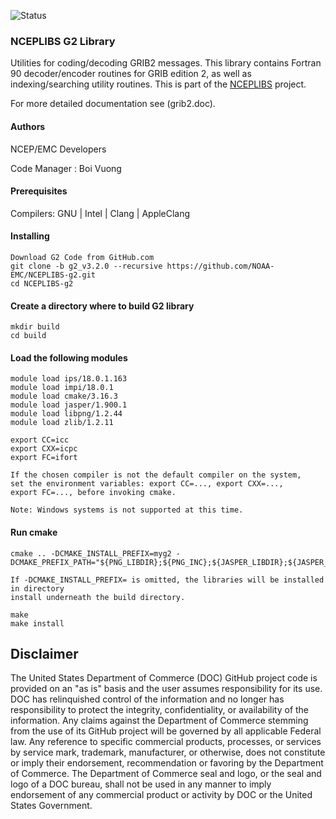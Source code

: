 ![Status](https://github.com/NOAA-EMC/NCEPLIBS-sp/workflows/Build%20and%20Test/badge.svg)

### NCEPLIBS G2 Library

Utilities for coding/decoding GRIB2 messages. This library contains
Fortran 90 decoder/encoder routines for GRIB edition 2, as well as
indexing/searching utility routines. This is part of the
[NCEPLIBS](https://github.com/NOAA-EMC/NCEPLIBS) project.

For more detailed documentation see (grib2.doc).

#### Authors

NCEP/EMC Developers

Code Manager : Boi Vuong

#### Prerequisites

Compilers: GNU | Intel | Clang | AppleClang 

#### Installing
```
Download G2 Code from GitHub.com
git clone -b g2_v3.2.0 --recursive https://github.com/NOAA-EMC/NCEPLIBS-g2.git
cd NCEPLIBS-g2
```
#### Create a directory where to build G2 library
```
mkdir build
cd build
```
#### Load the following modules 
```
module load ips/18.0.1.163
module load impi/18.0.1
module load cmake/3.16.3
module load jasper/1.900.1
module load libpng/1.2.44
module load zlib/1.2.11

export CC=icc
export CXX=icpc
export FC=ifort

If the chosen compiler is not the default compiler on the system,
set the environment variables: export CC=..., export CXX=..., 
export FC=..., before invoking cmake.

Note: Windows systems is not supported at this time.

```
#### Run cmake
```
cmake .. -DCMAKE_INSTALL_PREFIX=myg2 -DCMAKE_PREFIX_PATH="${PNG_LIBDIR};${PNG_INC};${JASPER_LIBDIR};${JASPER_INC}"

If -DCMAKE_INSTALL_PREFIX= is omitted, the libraries will be installed in directory 
install underneath the build directory.

make
make install

```

## Disclaimer

The United States Department of Commerce (DOC) GitHub project code is
provided on an "as is" basis and the user assumes responsibility for
its use. DOC has relinquished control of the information and no longer
has responsibility to protect the integrity, confidentiality, or
availability of the information. Any claims against the Department of
Commerce stemming from the use of its GitHub project will be governed
by all applicable Federal law. Any reference to specific commercial
products, processes, or services by service mark, trademark,
manufacturer, or otherwise, does not constitute or imply their
endorsement, recommendation or favoring by the Department of
Commerce. The Department of Commerce seal and logo, or the seal and
logo of a DOC bureau, shall not be used in any manner to imply
endorsement of any commercial product or activity by DOC or the United
States Government.
